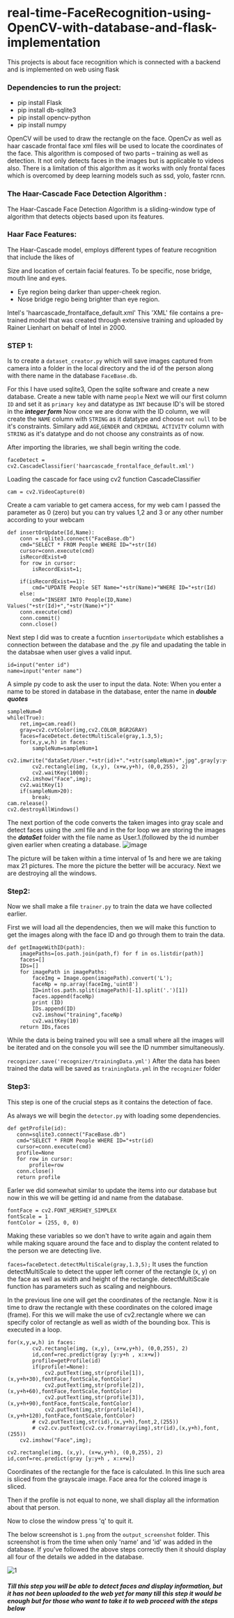 # real-time-FaceRecognition-using-OpenCV-with-database-and-flask-implementation
This projects is about face recognition which is connected with a backend and is implemented on web using flask

### Dependencies to run the project:
- pip install Flask
- pip install db-sqlite3
- pip install opencv-python
- pip install numpy

OpenCV will be used to draw the rectangle on the face. OpenCv as well as haar cascade frontal face xml files will be used to locate the coordinates of the face.
This algorithm is composed of two parts – training as well as detection. It not only detects faces in the images but is applicable to videos also. There is a limitation of this algorithm as it works with only frontal faces which is overcomed by deep learning models such as ssd, yolo, faster rcnn.

### The Haar-Cascade Face Detection Algorithm : 
The Haar-Cascade Face Detection Algorithm is a sliding-window type of algorithm that detects objects based upon its features. 
### Haar Face Features:
The Haar-Cascade model, employs different types of feature recognition that include the likes of

Size and location of certain facial features. To be specific, nose bridge, mouth line and eyes.
- Eye region being darker than upper-cheek region.
- Nose bridge regio being brighter than eye region.

Intel's 'haarcascade_frontalface_default.xml'
This 'XML' file contains a pre-trained model that was created through extensive training and uploaded by Rainer Lienhart on behalf of Intel in 2000.

### STEP 1:
Is to create a `dataset_creator.py` which will save images captured from camera into a folder in the local directory and the id of the person along with there name in the database `FaceBase.db`.

For this I have used sqlite3, Open the sqlite software and create a new database.
Create a new table with name `people` 
Next we will our first column `ID` and set it as `primary key` and datatype as `INT` because ID's will be stored in the ***integer form***
Now once we are donw with the ID column, we will create the `NAME` column with `STRING` as it datatype and choose `not null` to be it's constraints.
Similary add `AGE`,`GENDER` and `CRIMINAL ACTIVITY` column with `STRING` as it's datatype and do not choose any constraints as of now.     

After importing the libraries, we shall begin writing the code.
```
faceDetect = cv2.CascadeClassifier('haarcascade_frontalface_default.xml')
```
Loading the cascade for face using cv2 function CascadeClassifier
```
cam = cv2.VideoCapture(0)
```
Create a cam variable to get camera access, for my web cam I passed the parameter as 0 (zero) but you can try values 1,2 and 3 or any other number according to your webcam

```
def insertOrUpdate(Id,Name):
    conn = sqlite3.connect("FaceBase.db")
    cmd="SELECT * FROM People WHERE ID="+str(Id)
    cursor=conn.execute(cmd)
    isRecordExist=0
    for row in cursor:
        isRecordExist=1;
        
    if(isRecordExist==1):
        cmd="UPDATE People SET Name="+str(Name)+"WHERE ID="+str(Id)
    else:
        cmd="INSERT INTO People(ID,Name) Values("+str(Id)+","+str(Name)+")"
    conn.execute(cmd)
    conn.commit()
    conn.close()
```
Next step I did was to create a fucntion `insertorUpdate` which establishes a connection between the database and the .py file and upadating the table in the databsae when user gives a valid input.

```
id=input("enter id")
name=input("enter name")
```
A simple py code to ask the user to input the data.
Note: When you enter a name to be stored in database in the database, enter the name in ***double quotes***

```
sampleNum=0
while(True):
    ret,img=cam.read()
    gray=cv2.cvtColor(img,cv2.COLOR_BGR2GRAY)
    faces=faceDetect.detectMultiScale(gray,1.3,5);
    for(x,y,w,h) in faces:
        sampleNum=sampleNum+1
        cv2.imwrite("dataSet/User."+str(id)+"."+str(sampleNum)+".jpg",gray[y:y+h,x:x+w])
        cv2.rectangle(img, (x,y), (x+w,y+h), (0,0,255), 2)
        cv2.waitKey(1000);
    cv2.imshow("Face",img);
    cv2.waitKey(1)
    if(sampleNum>20):
        break;
cam.release()
cv2.destroyAllWindows()
```
The next portion of the code converts the taken images into gray scale and detect faces using the .xml file and in the for loop we are storing the images the ***dataSet*** folder with the file name as User.1.(followed by the id number given earlier when creating a database.
![image](https://github.com/nishit-hirani/real-time-FaceRecognition-using-OpenCV-with-database-and-flask-implementation/assets/89455398/ca722229-7dd9-4bba-a216-7786769af258)

The picture will be taken within a time interval of 1s and here we are taking max 21 pictures. The more the picture the better will be accuracy.
Next we are destroying all the windows.

### Step2:

Now we shall make a file `trainer.py` to train the data we have collected earlier.

First we will load all the dependencies, then we will make this function to get the images along with the face ID and go through them to train the data.

```
def getImageWithID(path):
    imagePaths=[os.path.join(path,f) for f in os.listdir(path)]
    faces=[]
    IDs=[]
    for imagePath in imagePaths:
        faceImg = Image.open(imagePath).convert('L');
        faceNp = np.array(faceImg,'uint8')
        ID=int(os.path.split(imagePath)[-1].split('.')[1])
        faces.append(faceNp)
        print (ID)
        IDs.append(ID)
        cv2.imshow("training",faceNp)
        cv2.waitKey(10)
    return IDs,faces
 ```
 
While the data is being trained you will see a small where all the images will be iterated and on the console you will see the ID nummber simultaneously.

`recognizer.save('recognizer/trainingData.yml')`
After the data has been trained the data will be saved as `trainingData.yml` in the `recognizer` folder
 
 ### Step3:
 
 This step is one of the crucial steps as it contains the detection of face.
 
 As always we will begin the `detector.py` with loading some dependencies.
 
 ```
 def getProfile(id):
    conn=sqlite3.connect("FaceBase.db")
    cmd="SELECT * FROM People WHERE ID="+str(id)
    cursor=conn.execute(cmd)
    profile=None
    for row in cursor:
        profile=row
    conn.close()
    return profile
 ```
 Earler we did somewhat similar to update the items into our database but now in this we will be getting id and name from the database.
``` 
fontFace = cv2.FONT_HERSHEY_SIMPLEX
fontScale = 1
fontColor = (255, 0, 0)
 ```
Making these variables so we don't have to write again and again them while making square around the face and to display the content related to the person we are detecting live.

`faces=faceDetect.detectMultiScale(gray,1.3,5);`
It uses the function detectMultiScale to detect the upper left corner of the rectangle (x, y) on the face as well as width and height of the rectangle. detectMultiScale function has parameters such as scaling and neighbours.

In the previous line one will get the coordinates of the rectangle. Now it is time to draw the rectangle with these coordinates on the colored image (frame). For this we will make the use of cv2.rectangle where we can specify color of rectangle as well as width of the bounding box. This is executed in a loop.

```
for(x,y,w,h) in faces:
        cv2.rectangle(img, (x,y), (x+w,y+h), (0,0,255), 2)
        id,conf=rec.predict(gray [y:y+h , x:x+w])
        profile=getProfile(id)
        if(profile!=None):
            cv2.putText(img,str(profile[1]),(x,y+h+30),fontFace,fontScale,fontColor)
            cv2.putText(img,str(profile[2]),(x,y+h+60),fontFace,fontScale,fontColor)
            cv2.putText(img,str(profile[3]),(x,y+h+90),fontFace,fontScale,fontColor)
            cv2.putText(img,str(profile[4]),(x,y+h+120),fontFace,fontScale,fontColor)
        # cv2.putText(img,str(id),(x,y+h),font,2,(255))
        # cv2.cv.putText(cv2.cv.fromarray(img),str(id),(x,y+h),font,(255))
    cv2.imshow("Face",img);
```
```
cv2.rectangle(img, (x,y), (x+w,y+h), (0,0,255), 2)
id,conf=rec.predict(gray [y:y+h , x:x+w])
 ```
Coordinates of the rectangle for the face is calculated. In this line such area is sliced from the grayscale image.
Face area for the colored image is sliced.

Then if the profile is not equal to none, we shall display all the information about that person.

Now to close the window press 'q' to quit it.

The below screenshot is `1.png` from the `output_screenshot` folder. This screenshot is from the time when only 'name' and 'id' was added in the database.
If you've followed the above steps correctly then it should display all four of the details we added in the database.

![1](https://github.com/nishit-hirani/real-time-FaceRecognition-using-OpenCV-with-database-and-flask-implementation/assets/89455398/a299ae29-80e9-4d8d-8164-6ea550beb938)


##### Till this step you will be able to detect faces and display information, but it has not been uploaded to the web yet for many till this step it would be enough but for those who want to take it to web proceed with the steps below 



